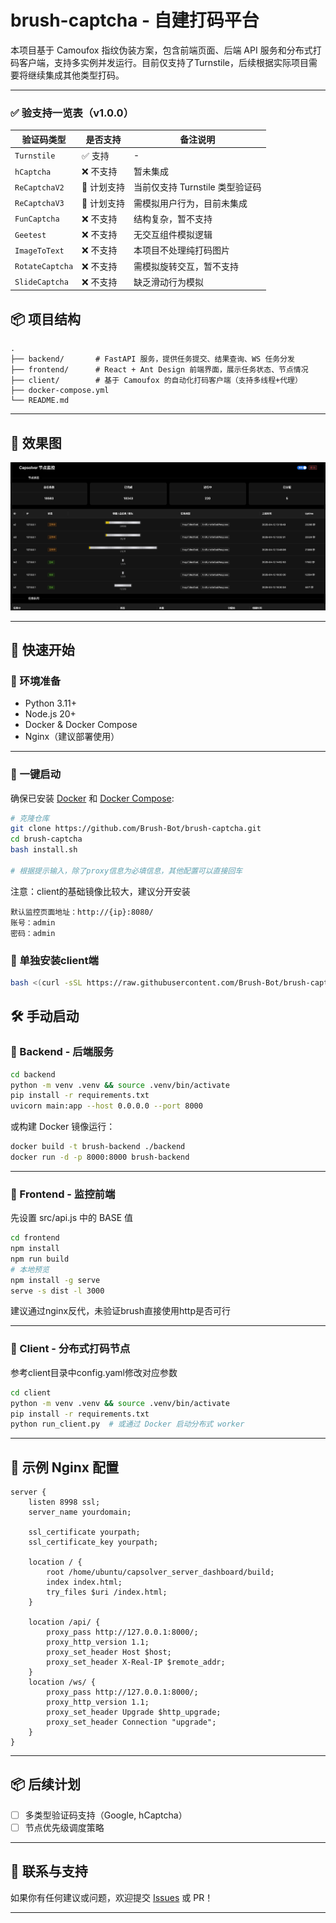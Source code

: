 # brush-captcha - 自建打码平台

本项目基于 Camoufox 指纹伪装方案，包含前端页面、后端 API 服务和分布式打码客户端，支持多实例并发运行。目前仅支持了Turnstile，后续根据实际项目需要将继续集成其他类型打码。

---
### ✅ 验支持一览表（v1.0.0）
| 验证码类型                | 是否支持 | 备注说明                  |
|---------------------------|-----------|-----------------------|
| `Turnstile`              | ✅ 支持   | -                     |
| `hCaptcha`               | ❌ 不支持 | 暂未集成                  |
| `ReCaptchaV2`            | 🚧 计划支持 | 当前仅支持 Turnstile 类型验证码 |
| `ReCaptchaV3`            | 🚧 计划支持| 需模拟用户行为，目前未集成         |
| `FunCaptcha`             | ❌ 不支持 | 结构复杂，暂不支持             |
| `Geetest`                | ❌ 不支持 | 无交互组件模拟逻辑             |
| `ImageToText`            | ❌ 不支持 | 本项目不处理纯打码图片           |
| `RotateCaptcha`          | ❌ 不支持 | 需模拟旋转交互，暂不支持          |
| `SlideCaptcha`           | ❌ 不支持 | 缺乏滑动行为模拟              |

## 📦 项目结构

```
.
├── backend/       # FastAPI 服务，提供任务提交、结果查询、WS 任务分发
├── frontend/      # React + Ant Design 前端界面，展示任务状态、节点情况
├── client/        # 基于 Camoufox 的自动化打码客户端（支持多线程+代理）
├── docker-compose.yml
└── README.md
```

---
## 🧠 效果图

![img.png](img.png)

---
## 🚀 快速开始

### 🔧 环境准备

- Python 3.11+
- Node.js 20+
- Docker & Docker Compose
- Nginx（建议部署使用）

---
### 🚀 一键启动

确保已安装 [Docker](https://www.docker.com/) 和 [Docker Compose](https://docs.docker.com/compose/):

```bash
# 克隆仓库
git clone https://github.com/Brush-Bot/brush-captcha.git
cd brush-captcha
bash install.sh

# 根据提示输入，除了proxy信息为必填信息，其他配置可以直接回车

```
注意：client的基础镜像比较大，建议分开安装
```
默认监控页面地址：http://{ip}:8080/
账号：admin
密码：admin
```
### 🚀 单独安装client端
```bash
bash <(curl -sSL https://raw.githubusercontent.com/Brush-Bot/brush-captcha/refs/heads/main/client_install.sh)
```
## 🛠 手动启动

### 🔹 Backend - 后端服务

```bash
cd backend
python -m venv .venv && source .venv/bin/activate
pip install -r requirements.txt
uvicorn main:app --host 0.0.0.0 --port 8000
```

或构建 Docker 镜像运行：

```bash
docker build -t brush-backend ./backend
docker run -d -p 8000:8000 brush-backend
```

---

### 🔹 Frontend - 监控前端
先设置 src/api.js 中的 BASE 值
```bash
cd frontend
npm install
npm run build
# 本地预览
npm install -g serve
serve -s dist -l 3000
```

建议通过nginx反代，未验证brush直接使用http是否可行

---

### 🔹 Client - 分布式打码节点
参考client目录中config.yaml修改对应参数
```bash
cd client
python -m venv .venv && source .venv/bin/activate
pip install -r requirements.txt
python run_client.py  # 或通过 Docker 启动分布式 worker
```

---

## 📄 示例 Nginx 配置

```nginx
server {
    listen 8998 ssl;
    server_name yourdomain;

    ssl_certificate yourpath;
    ssl_certificate_key yourpath;

    location / {
	    root /home/ubuntu/capsolver_server_dashboard/build;
        index index.html;
        try_files $uri /index.html;
    }

    location /api/ {
        proxy_pass http://127.0.0.1:8000/;
        proxy_http_version 1.1;
        proxy_set_header Host $host;
        proxy_set_header X-Real-IP $remote_addr;
    }
    location /ws/ {
        proxy_pass http://127.0.0.1:8000/;
        proxy_http_version 1.1;
        proxy_set_header Upgrade $http_upgrade;
        proxy_set_header Connection "upgrade";
    }
}
```

---

## 📦 后续计划

- [ ] 多类型验证码支持（Google, hCaptcha）
- [ ] 节点优先级调度策略

---

## 💬 联系与支持

如果你有任何建议或问题，欢迎提交 [Issues](https://github.com/0xC0FFEE42/brush-captcha/issues) 或 PR！

---
